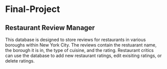 # Final-Project

## Restaurant Review Manager
This database is designed to store reviews for restaurants in various boroughs within New York City. The reviews contain the restuarant name, the borough it is in, the type of cuisine, and the rating. Restaurant critics can use the database to add new restaurant ratings, edit exisiting ratings, or delete ratings.
